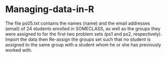 # Managing-data-in-R
The file ps05.txt contains the names (name) and the email addresses (email) of 24 students enrolled in SOMECLASS, as well as the groups they were assigned to for the first two problem sets (ps1 and ps2, respectively). Import the data then Re-assign the groups set such that no student is assigned to the same group with a student whom he or she has previously worked with.

